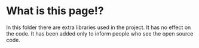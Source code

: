 # What is this page!?

In this folder there are extra libraries used in the project. It has no effect on the code. It has been added only to inform people who see the open source code.